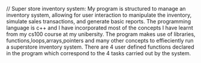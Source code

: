 // Super store inventory system:
My program is structured to manage an inventory system, allowing for user interaction to manipulate the inventory, simulate sales transactions, and generate basic reports.
The programming language is c++ and I have incorporated most of the concepts I have learnt from my cs100 course at my unibersity. The program makes use of libraries, functions,loops,arrays,pointers and many other concepts to effieciently run a superstore inventory system. 
There are 4 user defined functions declared in the program which correspond to the 4 tasks carried out by the system. 


